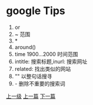 # google Tips

1. or
2. ~ 范围
3. \*
4. around()
5. time 1900...2000 时间范围
6. intitle: 搜索标题,inurl: 搜索网址
7. related: 找出类似的网站
8. "" 以整句话搜寻
9. \- 删除不重要的搜索词 




























[上一级](base.md)
[上一篇](docker.md)
[下一篇](openresty_test.md)

